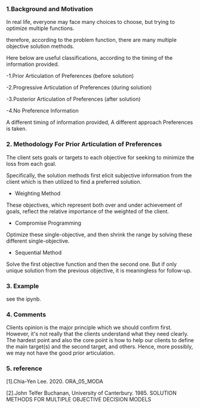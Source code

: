 ### 1.Background and Motivation

In real life, everyone may face many choices to choose, but trying to optimize multiple functions. 

therefore, according to the problem function, there are many multiple objective solution methods.

Here below are useful classifications, according to the timing of the information provided.  

-1.Prior Articulation of Preferences (before solution)

-2.Progressive Articulation of Preferences (during solution)

-3.Posterior Articulation of Preferences (after solution)

-4.No Preference Information

A different timing  of information  provided, A different approach Preferences  is  taken.



### 2. Methodology For Prior Articulation of Preferences

The client sets goals or targets to each objective for seeking to minimize the loss from each goal.

Specifically, the solution methods first elicit subjective information  from the client which is then utilized to find a preferred solution.

- Weighting Method

These objectives, which represent both over and under achievement of goals, reflect the relative importance of the weighted of the client. 

- Compromise Programming

Optimize these single-objective, and then shrink the range by solving these different single-objective.

- Sequential Method

Solve the first objective function and then the second one. But if only unique solution from the previous objective, it is meaningless for follow-up.


### 3. Example

see the ipynb.

### 4. Comments

Clients opinion is the major principle which we should confirm first.
However, it's not really that the clients understand what they need clearly.
The hardest point and also the core point is how to help our clients to define the main target(s) and the second target, and others.
Hence, more possibly, we may not have the good prior articulation.


### 5. reference

[1].Chia-Yen Lee. 2020. ORA_05_MODA

[2].John Telfer Buchanan, University of Canterbury. 1985. SOLUTION METHODS FOR MULTIPLE  OBJECTIVE 
DECISION  MODELS 
